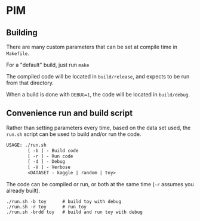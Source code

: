 # PIM

## Building

There are many custom parameters that can be set at compile time in `Makefile`.

For a "default" build, just run `make`

The compiled code will be located in `build/release`, and expects to be run from that directory.

When a build is done with `DEBUG=1`, the code will be located in `build/debug`.

## Convenience run and build script

Rather than setting parameters every time, based on the data set used, the `run.sh` script can be used to build and/or run the code.

```txt
USAGE: ./run.sh
        [ -b ] - Build code
        [ -r ] - Run code
        [ -d ] - Debug
        [ -V ] - Verbose
        <DATASET - kaggle | random | toy>
```

The code can be compiled or run, or both at the same time (`-r` assumes you already built).

```shell script
./run.sh -b toy      # build toy with debug
./run.sh -r toy      # run toy
./run.sh -brdd toy   # build and run toy with debug
```
